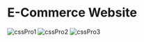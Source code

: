 # E-Commerce Website
![cssPro1](https://user-images.githubusercontent.com/109106936/212560296-8d5e4c2e-e0e8-4513-905c-8f2a2ffd5df1.png)
![cssPro2](https://user-images.githubusercontent.com/109106936/212560299-fa756b4b-d9fa-4742-8083-53ba9a1124b7.png)
![cssPro3](https://user-images.githubusercontent.com/109106936/212560302-fa9d65f9-9202-45bd-819a-219ab3657d29.png)
